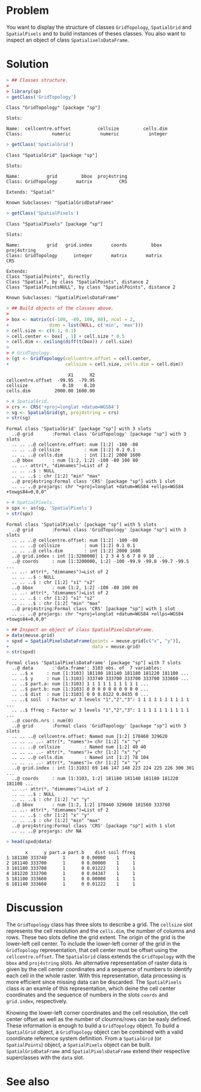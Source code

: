 

# Problem
You want to display the structure of classes `GridTopology`, `SpatialGrid` and `SpatialPixels` and to build instances of theses classes. You also want to inspect an object of class `SpatialixelsDataFrame`.

# Solution

```r
> ## Classes structure.
> 
> library(sp)
> getClass('GridTopology')
```

```
Class "GridTopology" [package "sp"]

Slots:
                                                            
Name:  cellcentre.offset          cellsize         cells.dim
Class:           numeric           numeric           integer
```

```r
> getClass('SpatialGrid')
```

```
Class "SpatialGrid" [package "sp"]

Slots:
                                             
Name:          grid         bbox  proj4string
Class: GridTopology       matrix          CRS

Extends: "Spatial"

Known Subclasses: "SpatialGridDataFrame"
```

```r
> getClass('SpatialPixels')
```

```
Class "SpatialPixels" [package "sp"]

Slots:
                                                                       
Name:          grid   grid.index       coords         bbox  proj4string
Class: GridTopology      integer       matrix       matrix          CRS

Extends: 
Class "SpatialPoints", directly
Class "Spatial", by class "SpatialPoints", distance 2
Class "SpatialPointsNULL", by class "SpatialPoints", distance 2

Known Subclasses: "SpatialPixelsDataFrame"
```

```r
> ## Build objects of the classes above.
> 
> box <- matrix(c(-100, -80, 100, 80), ncol = 2,
+               dimn = list(NULL, c('min', 'max')))
> cell.size <- c(0.1, 0.1)
> cell.center <- box[ , 1] + cell.size * 0.5
> cell.dim <- ceiling(diff(t(box)) / cell.size)
> 
> # GridTopology.
> (gt <- GridTopology(cellcentre.offset = cell.center,
+                     cellsize = cell.size, cells.dim = cell.dim))
```

```
                       X1      X2
cellcentre.offset  -99.95  -79.95
cellsize             0.10    0.10
cells.dim         2000.00 1600.00
```

```r
> # SpatialGrid.
> crs <- CRS('+proj=longlat +datum=WGS84')
> sg <- SpatialGrid(gt, proj4string = crs)
> str(sg)
```

```
Formal class 'SpatialGrid' [package "sp"] with 3 slots
  ..@ grid       :Formal class 'GridTopology' [package "sp"] with 3 slots
  .. .. ..@ cellcentre.offset: num [1:2] -100 -80
  .. .. ..@ cellsize         : num [1:2] 0.1 0.1
  .. .. ..@ cells.dim        : int [1:2] 2000 1600
  ..@ bbox       : num [1:2, 1:2] -100 -80 100 80
  .. ..- attr(*, "dimnames")=List of 2
  .. .. ..$ : NULL
  .. .. ..$ : chr [1:2] "min" "max"
  ..@ proj4string:Formal class 'CRS' [package "sp"] with 1 slot
  .. .. ..@ projargs: chr "+proj=longlat +datum=WGS84 +ellps=WGS84 +towgs84=0,0,0"
```

```r
> # SpatialPixels.
> spx <- as(sg, 'SpatialPixels')
> str(spx)
```

```
Formal class 'SpatialPixels' [package "sp"] with 5 slots
  ..@ grid       :Formal class 'GridTopology' [package "sp"] with 3 slots
  .. .. ..@ cellcentre.offset: num [1:2] -100 -80
  .. .. ..@ cellsize         : num [1:2] 0.1 0.1
  .. .. ..@ cells.dim        : int [1:2] 2000 1600
  ..@ grid.index : int [1:3200000] 1 2 3 4 5 6 7 8 9 10 ...
  ..@ coords     : num [1:3200000, 1:2] -100 -99.9 -99.8 -99.7 -99.5 ...
  .. ..- attr(*, "dimnames")=List of 2
  .. .. ..$ : NULL
  .. .. ..$ : chr [1:2] "s1" "s2"
  ..@ bbox       : num [1:2, 1:2] -100 -80 100 80
  .. ..- attr(*, "dimnames")=List of 2
  .. .. ..$ : chr [1:2] "s1" "s2"
  .. .. ..$ : chr [1:2] "min" "max"
  ..@ proj4string:Formal class 'CRS' [package "sp"] with 1 slot
  .. .. ..@ projargs: chr "+proj=longlat +datum=WGS84 +ellps=WGS84 +towgs84=0,0,0"
```

```r
> ## Inspect an object of class SpatialPixelsDataFrame.
> data(meuse.grid)
> spxd = SpatialPixelsDataFrame(points = meuse.grid[c("x", "y")],
+                               data = meuse.grid)
> str(spxd)
```

```
Formal class 'SpatialPixelsDataFrame' [package "sp"] with 7 slots
  ..@ data       :'data.frame':	3103 obs. of  7 variables:
  .. ..$ x     : num [1:3103] 181180 181140 181180 181220 181100 ...
  .. ..$ y     : num [1:3103] 333740 333700 333700 333700 333660 ...
  .. ..$ part.a: num [1:3103] 1 1 1 1 1 1 1 1 1 1 ...
  .. ..$ part.b: num [1:3103] 0 0 0 0 0 0 0 0 0 0 ...
  .. ..$ dist  : num [1:3103] 0 0 0.0122 0.0435 0 ...
  .. ..$ soil  : Factor w/ 3 levels "1","2","3": 1 1 1 1 1 1 1 1 1 1 ...
  .. ..$ ffreq : Factor w/ 3 levels "1","2","3": 1 1 1 1 1 1 1 1 1 1 ...
  ..@ coords.nrs : num(0) 
  ..@ grid       :Formal class 'GridTopology' [package "sp"] with 3 slots
  .. .. ..@ cellcentre.offset: Named num [1:2] 178460 329620
  .. .. .. ..- attr(*, "names")= chr [1:2] "x" "y"
  .. .. ..@ cellsize         : Named num [1:2] 40 40
  .. .. .. ..- attr(*, "names")= chr [1:2] "x" "y"
  .. .. ..@ cells.dim        : Named int [1:2] 78 104
  .. .. .. ..- attr(*, "names")= chr [1:2] "x" "y"
  ..@ grid.index : int [1:3103] 69 146 147 148 223 224 225 226 300 301 ...
  ..@ coords     : num [1:3103, 1:2] 181180 181140 181180 181220 181100 ...
  .. ..- attr(*, "dimnames")=List of 2
  .. .. ..$ : NULL
  .. .. ..$ : chr [1:2] "x" "y"
  ..@ bbox       : num [1:2, 1:2] 178440 329600 181560 333760
  .. ..- attr(*, "dimnames")=List of 2
  .. .. ..$ : chr [1:2] "x" "y"
  .. .. ..$ : chr [1:2] "min" "max"
  ..@ proj4string:Formal class 'CRS' [package "sp"] with 1 slot
  .. .. ..@ projargs: chr NA
```

```r
> head(spxd@data)
```

```
       x      y part.a part.b    dist soil ffreq
1 181180 333740      1      0 0.00000    1     1
2 181140 333700      1      0 0.00000    1     1
3 181180 333700      1      0 0.01222    1     1
4 181220 333700      1      0 0.04347    1     1
5 181100 333660      1      0 0.00000    1     1
6 181140 333660      1      0 0.01222    1     1
```

# Discussion
The `GridTopology` class has three slots to describe a grid. The `cellsize` slot represents the cell resolution and the `cells.dim`, the number of columns and rows. These two slots define the grid extent. The origin of the grid is the lower-left cell center. To include the lower-left corner of the grid in the `GridTopology` representation, that cell center must be offset using the `cellcentre.offset`. The `SpatialGrid` class extends the `GridTopology` with the `bbox` and `proj4string` slots. An alternative representation of raster data is given by the cell center coordinates and a sequence of numbers to identify each cell in the whole raster. With this representation, data processing is more efficient since missing data can be discarded. The `SpatialPixels` class is an examle of this representation, which deine the cell center coordinates and the sequence of numbers in the slots `coords` and `grid.index`, respectively.  

Knowing the lower-left corner coordinates and the cell resolution, the cell center offset as well as the number of cloumns/rows can be easly defined. These information is enough to build a `GridTopology` object. To build a `SpatialGrid` object, a `GridTopology` object can be combined with a valid coordinate reference system definition. From a `SpatialGrid` (or `SpatialPoints`) object, a `SpatialPixels` object can be built. `SpatialGridDataFrame` and `SpatialPixelsDataFrame` extend their respective superclasses with the `data` slot.


# See also
